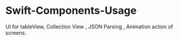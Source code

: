 # Swift-Components-Usage
UI for tableView, Collection View , JSON Parsing , Animation action of screens.

